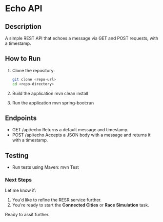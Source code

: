 # Echo API

## Description
A simple REST API that echoes a message via GET and POST requests, with a timestamp.

## How to Run
1. Clone the repository:
   ```bash
   git clone <repo-url>
   cd <repo-directory>

2. Build the application
    mvn clean install

3. Run the application
    mvn spring-boot:run

## Endpoints

- GET /api/echo Returns a default message and timestamp.
- POST /api/echo Accepts a JSON body with a message and returns it with a timestamp.

## Testing

- Run tests using Maven:
    mvn Test

### Next Steps
Let me know if:
1. You'd like to refine the RESR service further.
2. You're ready to start the **Connected Cities** or **Race Simulation** task.

Ready to assit  further.